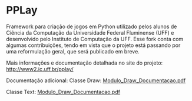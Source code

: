 # PPLay
Framework para criação de jogos em Python utilizado pelos alunos de Ciência da Computação da Universidade Federal Fluminense (UFF) e desenvolvido pelo Instituto de Computação da UFF. Esse fork conta com algumas contribuições, tendo em vista que o projeto está passando por uma reformulação geral, que será publicado em breve.

Mais informações e documentação detalhada no site do projeto:
http://www2.ic.uff.br/pplay/

Documentação adicional:
Classe Draw: [Modulo_Draw_Documentacao.pdf](http://luisaraujo.github.io/programacao_com_midias/poo/bloco3/materiais/Modulo_Draw_Documentacao.pdf "Documentação")

Classe Text: [Modulo_Draw_Documentacao.pdf](http://luisaraujo.github.io/programacao_com_midias/poo/bloco3/materiais/Modulo_Text_Documentacao.pdf "Documentação")
